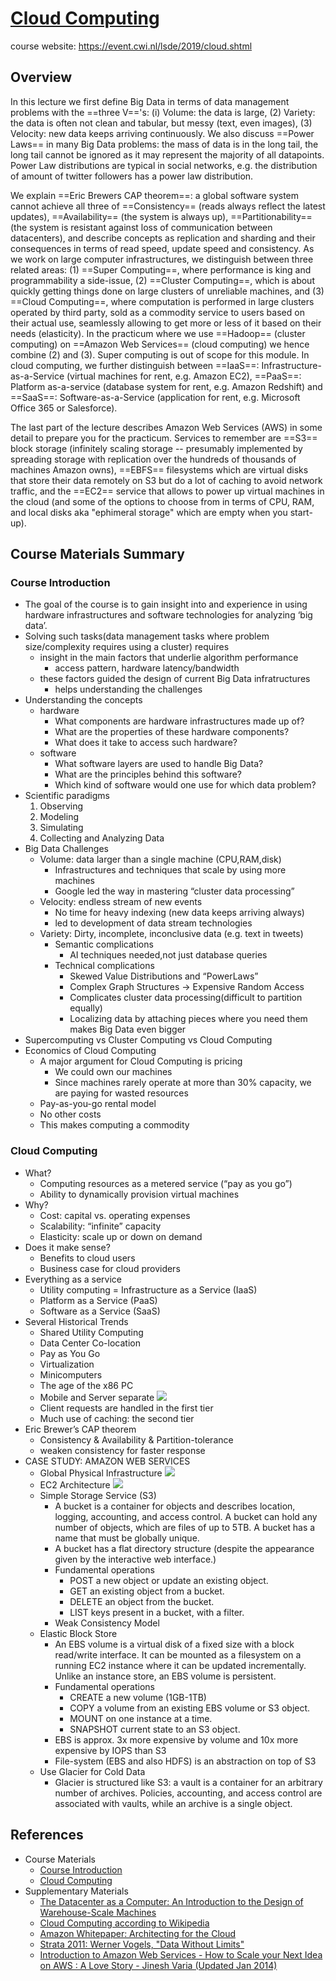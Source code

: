 # [Cloud Computing](https://hackmd.io/@mit-distributed-systems-engineering/cloud-computing)

course website: https://event.cwi.nl/lsde/2019/cloud.shtml

## Overview 

In this lecture we first define Big Data in terms of data management problems with the ==three V=='s: (i) Volume: the data is large, (2) Variety: the data is often not clean and tabular, but messy (text, even images), (3) Velocity: new data keeps arriving continuously. We also discuss ==Power Laws== in many Big Data problems: the mass of data is in the long tail, the long tail cannot be ignored as it may represent the majority of all datapoints. Power Law distributions are typical in social networks, e.g. the distribution of amount of twitter followers has a power law distribution.

We explain ==Eric Brewers CAP theorem==: a global software system cannot achieve all three of ==Consistency== (reads always reflect the latest updates), ==Availability== (the system is always up), ==Partitionability== (the system is resistant against loss of communication between datacenters), and describe concepts as replication and sharding and their consequences in terms of read speed, update speed and consistency.
As we work on large computer infrastructures, we distinguish between three related areas: (1) ==Super Computing==, where performance is king and programmability a side-issue, (2) ==Cluster Computing==, which is about quickly getting things done on large clusters of unreliable machines, and (3) ==Cloud Computing==, where computation is performed in large clusters operated by third party, sold as a commodity service to users based on their actual use, seamlessly allowing to get more or less of it based on their needs (elasticity). In the practicum where we use ==Hadoop== (cluster computing) on ==Amazon Web Services== (cloud computing) we hence combine (2) and (3). Super computing is out of scope for this module. In cloud computing, we further distinguish between ==IaaS==: Infrastructure-as-a-Service (virtual machines for rent, e.g. Amazon EC2), ==PaaS==: Platform as-a-service (database system for rent, e.g. Amazon Redshift) and ==SaaS==: Software-as-a-Service (application for rent, e.g. Microsoft Office 365 or Salesforce).

The last part of the lecture describes Amazon Web Services (AWS) in some detail to prepare you for the practicum. Services to remember are ==S3== block storage (infinitely scaling storage -- presumably implemented by spreading storage with replication over the hundreds of thousands of machines Amazon owns), ==EBFS== filesystems which are virtual disks that store their data remotely on S3 but do a lot of caching to avoid network traffic, and the ==EC2== service that allows to power up virtual machines in the cloud (and some of the options to choose from in terms of CPU, RAM, and local disks aka "ephimeral storage" which are empty when you start-up).

## Course Materials Summary

### Course Introduction

- The goal of the course is to gain insight into and experience in using hardware infrastructures and software technologies for analyzing ‘big data’.
- Solving such tasks(data management tasks where problem size/complexity requires using a cluster) requires
    - insight in the main factors that underlie algorithm performance
        - access pattern, hardware latency/bandwidth
    - these factors guided the design of current Big Data infratructures
        - helps understanding the challenges
- Understanding the concepts
    - hardware
        - What components are hardware infrastructures made up of? 
        - What are the properties of these hardware components?
        - What does it take to access such hardware?
    - software
        - What software layers are used to handle Big Data?
        - What are the principles behind this software?
        - Which kind of software would one use for which data problem?
- Scientific paradigms
    1. Observing
    2. Modeling
    3. Simulating
    4. Collecting and Analyzing Data
- Big Data Challenges
    - Volume: data larger than a single machine (CPU,RAM,disk)
        - Infrastructures and techniques that scale by using more machines
        - Google led the way in mastering “cluster data processing”
    - Velocity: endless stream of new events
        - No time for heavy indexing (new data keeps arriving always)
        - led to development of data stream technologies
    - Variety: Dirty, incomplete, inconclusive data (e.g. text in tweets)
        - Semantic complications
            - AI techniques needed,not just database queries
        - Technical complications
            - Skewed Value Distributions and “PowerLaws”
            - Complex Graph Structures -> Expensive Random Access
            - Complicates cluster data processing(difficult to partition equally)
            - Localizing data by attaching pieces where you need them makes Big Data even bigger
- Supercomputing vs Cluster Computing vs Cloud Computing
- Economics of Cloud Computing
    - A major argument for Cloud Computing is pricing
        - We could own our machines
        - Since machines rarely operate at more than 30% capacity, we are paying for wasted resources
    - Pay-as-you-go rental model
    - No other costs
    - This makes computing a commodity

### Cloud Computing

- What?
    - Computing resources as a metered service (“pay as you go”)
    - Ability to dynamically provision virtual machines
- Why?
    - Cost: capital vs. operating expenses
    - Scalability: “infinite” capacity
    - Elasticity: scale up or down on demand
- Does it make sense?
    - Benefits to cloud users
    - Business case for cloud providers
- Everything as a service
    - Utility computing = Infrastructure as a Service (IaaS)
    - Platform as a Service (PaaS)
    - Software as a Service (SaaS)
- Several Historical Trends
    - Shared Utility Computing
    - Data Center Co-location
    - Pay as You Go
    - Virtualization
    - Minicomputers
    - The age of the x86 PC
    - Mobile and Server separate
![](https://i.imgur.com/8yFDQop.png)
    - Client requests are handled in the first tier
    - Much use of caching: the second tier
- Eric Brewer’s CAP theorem
    - Consistency & Availability & Partition-tolerance
    - weaken consistency for faster response
- CASE STUDY: AMAZON WEB SERVICES
    - Global Physical Infrastructure
    ![](https://i.imgur.com/TafEHqx.png)
    - EC2 Architecture
    ![](https://i.imgur.com/5EECUK1.png)
    - Simple Storage Service (S3)
        - A bucket is a container for objects and describes location, logging, accounting, and access control. A bucket can hold any number of objects, which are files of up to 5TB. A bucket has a name that must be globally unique.
        - A bucket has a flat directory structure (despite the appearance given by the interactive web interface.)
        - Fundamental operations
            - POST a new object or update an existing object.
            - GET an existing object from a bucket.
            - DELETE an object from the bucket.
            - LIST keys present in a bucket, with a filter.
        - Weak Consistency Model
    - Elastic Block Store
        - An EBS volume is a virtual disk of a fixed size with a block read/write interface. It can be mounted as a filesystem on a running EC2 instance where it can be updated incrementally. Unlike an instance store, an EBS volume is persistent.
        - Fundamental operations
            - CREATE a new volume (1GB-1TB)
            - COPY a volume from an existing EBS volume or S3 object.
            - MOUNT on one instance at a time.
            - SNAPSHOT current state to an S3 object.
        - EBS is approx. 3x more expensive by volume and 10x more expensive by IOPS than S3
        - File-system (EBS and also HDFS) is an abstraction on top of S3
    - Use Glacier for Cold Data
        - Glacier is structured like S3: a vault is a container for an arbitrary number of archives. Policies, accounting, and access control are associated with vaults, while an archive is a single object.



## References

- Course Materials
    - [Course Introduction](https://github.com/cyyeh/large-scale-data-engineering/blob/master/cloud-computing/00-Intro.pdf)
    - [Cloud Computing](https://github.com/cyyeh/large-scale-data-engineering/blob/master/cloud-computing/01-CloudComputing.pdf)
- Supplementary Materials
    - [The Datacenter as a Computer: An Introduction to the Design of Warehouse-Scale Machines](https://github.com/cyyeh/large-scale-data-engineering/blob/master/cloud-computing/datacenter-as-computer.pdf)
    - [Cloud Computing according to Wikipedia](https://en.wikipedia.org/wiki/Cloud_computing)
    - [Amazon Whitepaper: Architecting for the Cloud](https://github.com/cyyeh/large-scale-data-engineering/blob/master/cloud-computing/AWS_Cloud_Best_Practices.pdf)
    - [Strata 2011: Werner Vogels, "Data Without Limits"](https://youtu.be/oNTp5spjv0w)
    - [Introduction to Amazon Web Services - How to Scale your Next Idea on AWS : A Love Story - Jinesh Varia (Updated Jan 2014)](https://www.slideshare.net/AmazonWebServices/building-powerful-web-applications-in-the-aws-cloud-a-love-story-jinesh-varia)